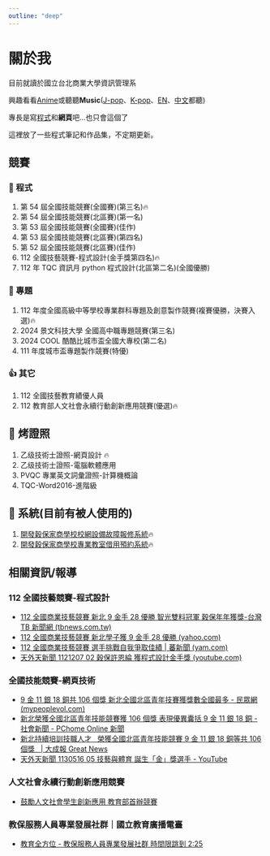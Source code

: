 ```yaml
---
outline: "deep"
---
```


# 關於我

目前就讀於國立台北商業大學資訊管理系

興趣看看[Anime](https://www.youtube.com/watch?v=2QDwgqMKk5w)或聽聽**Music**([J-pop](https://www.youtube.com/watch?v=H88kps8X4Mk)、[K-pop](https://www.youtube.com/watch?v=Km71Rr9K-Bw)、[E](https://www.youtube.com/watch?v=hBp4dgE7Bho)[N](https://www.youtube.com/watch?v=2ZBtPf7FOoM)、[中文](https://www.youtube.com/watch?v=sHD_z90ZKV0&pp=ygUP5ZGo5p2w5YCr56i76aaZ)都聽)

專長是寫[程式](https://d1dwq032kyr03c.cloudfront.net/upload/images/20230308/2015530772u2KtINPD.png)和**網頁**吧...也只會這個了

這裡放了一些程式筆記和作品集，不定期更新。

## 競賽

### 🐛 程式

1. 第 54 屆全國技能競賽(全國賽)(第三名)🔥
2. 第 54 屆全國技能競賽(北區賽)(第一名)
3. 第 53 屆全國技能競賽(全國賽)(佳作)
4. 第 53 屆全國技能競賽(北區賽)(第四名)
5. 第 52 屆全國技能競賽(北區賽)(佳作)
6. 112 全國技藝競賽-程式設計(金手獎第四名)🔥
7. 112 年 TQC 資訊月 python 程式設計(北區第二名)(全國優勝)

### 🎉 專題

1.  112 年度全國高級中等學校專業群科專題及創意製作競賽(複賽優勝，決賽入選)🔥
2.  2024 景文科技大學 全國高中職專題競賽(第三名)
3.  2024 COOL 酷酷比城市盃全國大專校(第二名)
4.  111 年度城市盃專題製作競賽(特優)

### 👍 其它

1.  112 全國技藝教育績優人員
2.  112 教育部人文社會永續行動創新應用競賽(優選)🔥

## 🧯 烤證照

1. 乙级技術士證照-網頁設計 🔥
2. 乙级技術士證照-電腦軟體應用
3. PVQC 專業英文詞彙證照-計算機概論
4. TQC-Word2016-進階級

## 🔧 系統(目前有被人使用的)

1.  [開發穀保家商學校校網設備故障報修系統](https://repair.kpvs.ntpc.edu.tw/repair-system/)🔥
2.  [開發穀保家商學校專業教室借用預約系統](https://repair.kpvs.ntpc.edu.tw/booking-system-frontend/)🔥

## 相關資訊/報導

### 112 全國技藝競賽-程式設計

- [112 全國商業技藝競賽 新北 9 金手 28 優勝 智光雙料冠軍 穀保年年獲獎-台灣 TB 新聞網 (tbnews.com.tw)](https://tbnews.com.tw/general/20231205-30546.html)
- [112 全國商業技藝競賽 新北學子獲 9 金手 28 優勝 (yahoo.com)](https://tw.news.yahoo.com/112%E5%85%A8%E5%9C%8B%E5%95%86%E6%A5%AD%E6%8A%80%E8%97%9D%E7%AB%B6%E8%B3%BD-%E6%96%B0%E5%8C%97%E5%AD%B8%E5%AD%90%E7%8D%B29%E9%87%91%E6%89%8B28%E5%84%AA%E5%8B%9D-060000626.html)
- [112 全國商業技藝競賽 選手挑戰自我爭取佳績 | 蕃新聞 (yam.com)](https://n.yam.com/Article/20231205381669)
- [天外天新聞 1121207 02 穀保許恩綸 獲程式設計金手獎 (youtube.com)](https://www.youtube.com/watch?v=qnCFC7J_CZo)

### 全國技能競賽-網頁技術

- [9 金 11 銀 18 銅共 106 個獎 新北全國北區青年技賽獲獎數全國最多 - 民眾網 (mypeoplevol.com)](https://www.mypeoplevol.com/Article/70713)
- [新北榮獲全國北區青年技能競賽獲 106 個獎 表現優異囊括 9 金 11 銀 18 銅 - 社會新聞 - PChome Online 新聞](https://news.pchome.com.tw/society/twpowernews/20240409/index-17126477975461847002.html)
- [新北持續培訓技職人才   榮獲全國北區青年技能競賽 9 金 11 銀 18 銅等共 106 個獎   | 大成報 Great News](https://greatnews.com.tw/home/news_pagein.php?iType=1010&n_id=291098)
- [天外天新聞 1130516 05 技藝與體育 誕生「金」獎選手 - YouTube](https://www.youtube.com/watch?v=_le82MFKexw)

### 人文社會永續行動創新應用競賽

- [鼓勵人文社會學生創新應用 教育部首辦競賽](https://news.ltn.com.tw/news/life/breakingnews/4604885)

### 教保服務人員專業發展社群｜國立教育廣播電臺

- [教育全方位 - 教保服務人員專業發展社群 時間限跳到 2:25](https://www.dropbox.com/scl/fi/3hpx0nh9ubamzup1ctfyd/DM_20240707120026_001.mp3?rlkey=p7524dswqhty4liwr0fssgc0u&st=3bixy6zi&dl=0)
